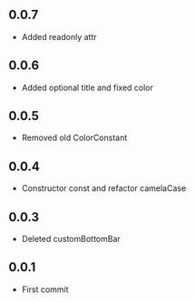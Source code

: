 ## 0.0.7

* Added readonly attr

## 0.0.6

* Added optional title and fixed color

## 0.0.5

* Removed old ColorConstant

## 0.0.4

* Constructor const and refactor camelaCase

## 0.0.3

* Deleted customBottomBar

## 0.0.1

* First commit
